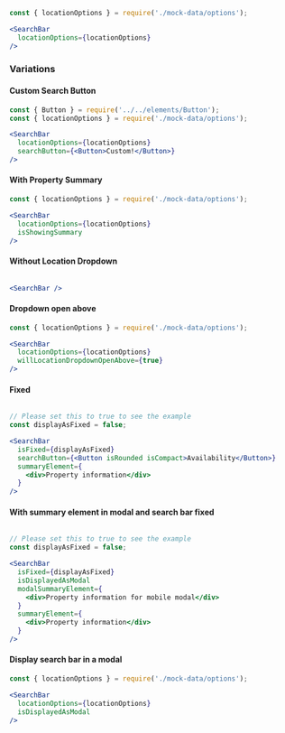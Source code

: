 ```jsx
const { locationOptions } = require('./mock-data/options');

<SearchBar
  locationOptions={locationOptions}
/>
```

### Variations

#### Custom Search Button

```jsx
const { Button } = require('../../elements/Button');
const { locationOptions } = require('./mock-data/options');

<SearchBar
  locationOptions={locationOptions}
  searchButton={<Button>Custom!</Button>}
/>
```

#### With Property Summary
```jsx
const { locationOptions } = require('./mock-data/options');

<SearchBar
  locationOptions={locationOptions}
  isShowingSummary
/>
```

#### Without Location Dropdown
```jsx

<SearchBar />

```

#### Dropdown open above
```jsx
const { locationOptions } = require('./mock-data/options');

<SearchBar
  locationOptions={locationOptions}
  willLocationDropdownOpenAbove={true}
/>
```

#### Fixed
```jsx

// Please set this to true to see the example
const displayAsFixed = false;

<SearchBar
  isFixed={displayAsFixed}
  searchButton={<Button isRounded isCompact>Availability</Button>}
  summaryElement={
    <div>Property information</div>
  }
/>
```

#### With summary element in modal and search bar fixed
```jsx

// Please set this to true to see the example
const displayAsFixed = false;

<SearchBar
  isFixed={displayAsFixed}
  isDisplayedAsModal
  modalSummaryElement={
    <div>Property information for mobile modal</div>
  }
  summaryElement={
    <div>Property information</div>
  }
/>
```

#### Display search bar in a modal

```jsx
const { locationOptions } = require('./mock-data/options');

<SearchBar
  locationOptions={locationOptions}
  isDisplayedAsModal
/>
```
